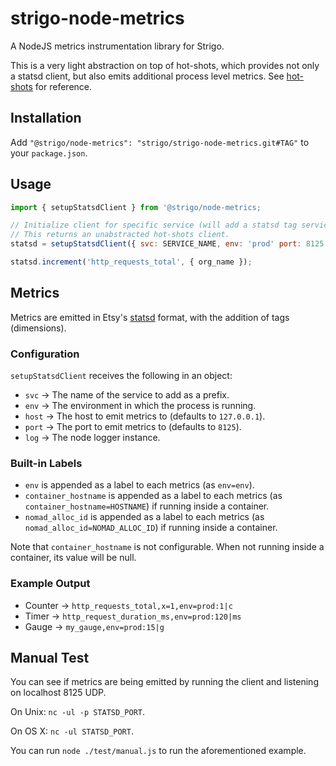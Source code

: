 # strigo-node-metrics

A NodeJS metrics instrumentation library for Strigo.

This is a very light abstraction on top of hot-shots, which provides not only a statsd client, but also emits additional process level metrics. See [hot-shots](https://github.com/brightcove/hot-shots) for reference.


## Installation

Add `"@strigo/node-metrics": "strigo/strigo-node-metrics.git#TAG"` to your `package.json`.


## Usage

```javascript
import { setupStatsdClient } from '@strigo/node-metrics;

// Initialize client for specific service (will add a statsd tag service=sam to each metric).
// This returns an unabstracted hot-shots client.
statsd = setupStatsdClient({ svc: SERVICE_NAME, env: 'prod' port: 8125 });

statsd.increment('http_requests_total', { org_name });
```


## Metrics

Metrics are emitted in Etsy's [statsd](https://github.com/etsy/statsd) format, with the addition of tags (dimensions).

### Configuration

`setupStatsdClient` receives the following in an object:

* `svc` -> The name of the service to add as a prefix.
* `env` -> The environment in which the process is running.
* `host` -> The host to emit metrics to (defaults to `127.0.0.1`).
* `port` -> The port to emit metrics to (defaults to `8125`).
* `log` -> The node logger instance. 

### Built-in Labels

* `env` is appended as a label to each metrics (as `env=env`).
* `container_hostname` is appended as a label to each metrics (as `container_hostname=HOSTNAME`) if running inside a container.
* `nomad_alloc_id` is appended as a label to each metrics (as `nomad_alloc_id=NOMAD_ALLOC_ID`) if running inside a container.

Note that `container_hostname` is not configurable. When not running inside a container, its value will be null.

### Example Output

* Counter -> `http_requests_total,x=1,env=prod:1|c`
* Timer -> `http_request_duration_ms,env=prod:120|ms`
* Gauge -> `my_gauge,env=prod:15|g`

## Manual Test

You can see if metrics are being emitted by running the client and listening on localhost 8125 UDP.

On Unix: `nc -ul -p STATSD_PORT`.

On OS X: `nc -ul STATSD_PORT`.

You can run `node ./test/manual.js` to run the aforementioned example.
